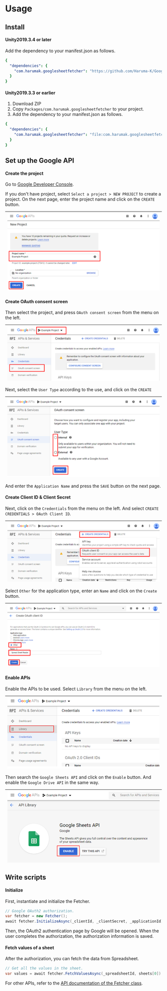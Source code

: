 # Usage

## Install

#### Unity2019.3.4 or later
Add the dependency to your manifest.json as follows.

```yaml
{
  "dependencies": {
    "com.harumak.googlesheetfetcher": "https://github.com/Haruma-K/GoogleSheetFetcher.git?path=/Packages/com.harumak.googlesheetfetcher"
  }
}
```

#### Unity2019.3.3 or earlier
1. Download ZIP
2. Copy `Packages/com.harumak.googlesheetfetcher` to your project.
3. Add the dependency to your manifest.json as follows.

```yaml
{
  "dependencies": {
    "com.harumak.googlesheetfetcher": "file:com.harumak.googlesheetfetcher"
  }
}

```

## Set up the Google API

#### Create the project
Go to [Google Developer Console](https://console.developers.google.com/apis).

If you don't have project, select `Select a project > NEW PROJECT` to create a project.
On the next page, enter the project name and click on the `CREATE` button.

|![Create Project](../resources/index/create_project.png)|
|:-:|

#### Create OAuth consent screen
Then select the project, and press `OAuth consent screen` from the menu on the left.

|![Create Project](../resources/index/consent_screen.png)|
|:-:|

Next, select the `User Type` according to the use, and click on the `CREATE`

|![Create Project](../resources/index/internal_or_external.png)|
|:-:|

And enter the `Application Name` and press the `SAVE` button on the next page.

#### Create Client ID & Client Secret
Next, click on the `Credentials` from the menu on the left.
And select `CREATE CREDENTIALS > OAuth Client ID`.

|![Create Project](../resources/index/oauth_client_id.png)|
|:-:|

Select `Other` for the application type, enter an `Name` and click on the `Create` button.

|![Create Project](../resources/index/oauth_client_id_2.png)|
|:-:|

#### Enable APIs
Enable the APIs to be used.
Select `Library` from the menu on the left.

|![Create Project](../resources/index/enable_apis_1.png)|
|:-:|

Then search the `Google Sheets API` and click on the `Enable` button.
And enable the `Google Drive API` in the same way.

|![Create Project](../resources/index/enable_apis_2.png)|
|:-:|

## Write scripts

#### Initialize
First, instantiate and initialize the Fetcher.

```cs
// Google OAuth2 authorization.
var fetcher = new Fetcher();
await fetcher.InitializeAsync(_clientId, _clientSecret, _applicationId).Task;
```

Then, the OAuth2 authentication page by Google will be opened.
When the user completes the authorization, the authorization information is saved.

#### Fetch values of a sheet
After the authorization, you can fetch the data from Spreadsheet.

```cs
// Get all the values in the sheet.
var values = await fetcher.FetchValuesAsync(_spreadsheetId, sheets[0]).Task;
```

For other APIs, refer to the [API documentation of the Fetcher class](../api/GoogleSheetFetcher.Editor.Fetcher.html).
